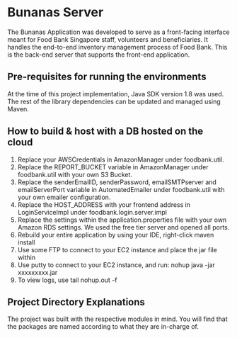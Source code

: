 # Bunanas Server

The Bunanas Application was developed to serve as a front-facing interface meant for Food Bank Singapore staff, volunteers and beneficiaries. It handles the end-to-end inventory management process of Food Bank.
This is the back-end server that supports the front-end application.

## Pre-requisites for running the environments

At the time of this project implementation, Java SDK version 1.8 was used. The rest of the library dependencies can be updated and managed using Maven.

## How to build & host with a DB hosted on the cloud

1. Replace your AWSCredentials in AmazonManager under foodbank.util.
2. Replace the REPORT_BUCKET variable in AmazonManager under foodbank.util with your own S3 Bucket.
3. Replace the senderEmailID, senderPassword, emailSMTPserver and emailServerPort variable in AutomatedEmailer under foodbank.util with your own emailer configuration.
4. Replace the HOST_ADDRESS with your frontend address in LoginServiceImpl under foodbank.login.server.impl
5. Replace the settings within the application.properties file with your own Amazon RDS settings. We used the free tier server and opened all ports.
6. Rebuild your entire application by using your IDE, right-click maven install
7. Use some FTP to connect to your EC2 instance and place the jar file within
8. Use putty to connect to your EC2 instance, and run: nohup java -jar xxxxxxxxx.jar
9. To view logs, use tail nohup.out -f

## Project Directory Explanations

The project was built with the respective modules in mind. You will find that the packages are named according to what they are in-charge of.